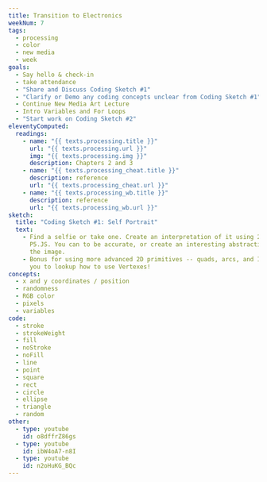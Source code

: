 ```yaml
---
title: Transition to Electronics 
weekNum: 7
tags:
  - processing
  - color
  - new media
  - week
goals:
  - Say hello & check-in
  - take attendance
  - "Share and Discuss Coding Sketch #1"
  - "Clarify or Demo any coding concepts unclear from Coding Sketch #1"
  - Continue New Media Art Lecture
  - Intro Variables and For Loops
  - "Start work on Coding Sketch #2"
eleventyComputed:
  readings:
    - name: "{{ texts.processing.title }}"
      url: "{{ texts.processing.url }}"
      img: "{{ texts.processing.img }}"
      description: Chapters 2 and 3
    - name: "{{ texts.processing_cheat.title }}"
      description: reference
      url: "{{ texts.processing_cheat.url }}"
    - name: "{{ texts.processing_wb.title }}"
      description: reference
      url: "{{ texts.processing_wb.url }}"
sketch:
  title: "Coding Sketch #1: Self Portrait"
  text:
    - Find a selfie or take one. Create an interpretation of it using 2D shapes in
      P5.JS. You can to be accurate, or create an interesting abstraction based on
      the image.
    - Bonus for using more advanced 2D primitives -- quads, arcs, and I encourage
      you to lookup how to use Vertexes!
concepts:
  - x and y coordinates / position
  - randomness
  - RGB color
  - pixels
  - variables
code:
  - stroke
  - strokeWeight
  - fill
  - noStroke
  - noFill
  - line
  - point
  - square
  - rect
  - circle
  - ellipse
  - triangle
  - random
other:
  - type: youtube
    id: o8dffrZ86gs
  - type: youtube
    id: ibW4oA7-n8I
  - type: youtube
    id: n2oHuKG_BQc
---
```


